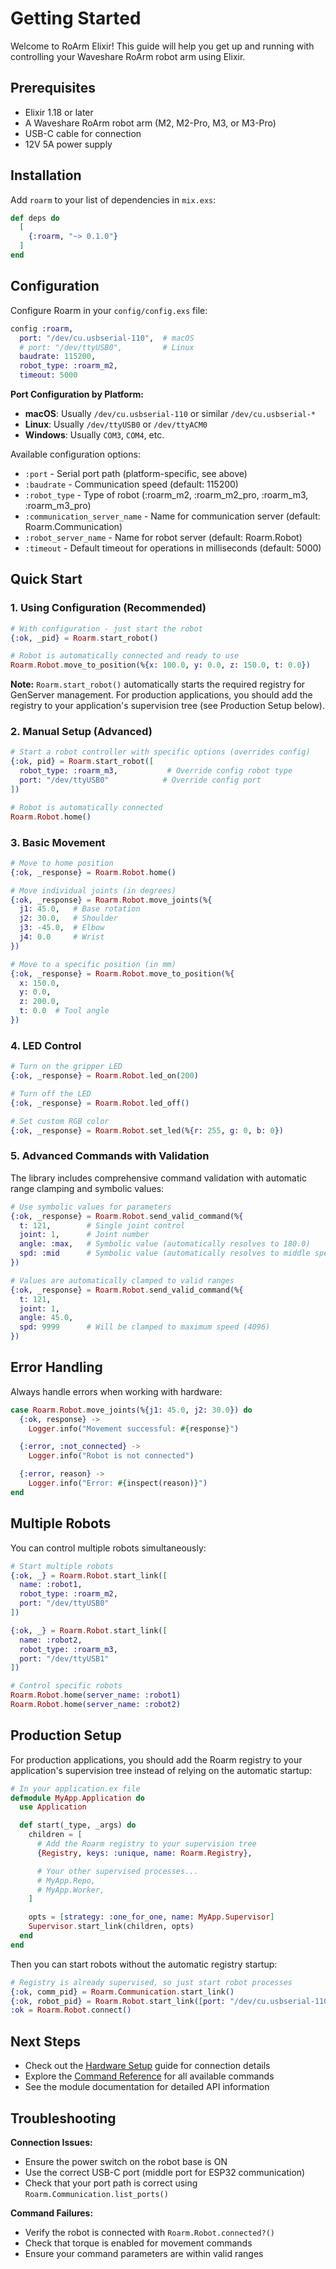 # Getting Started

Welcome to RoArm Elixir! This guide will help you get up and running with controlling your Waveshare RoArm robot arm using Elixir.

## Prerequisites

- Elixir 1.18 or later
- A Waveshare RoArm robot arm (M2, M2-Pro, M3, or M3-Pro)
- USB-C cable for connection
- 12V 5A power supply

## Installation

Add `roarm` to your list of dependencies in `mix.exs`:

```elixir
def deps do
  [
    {:roarm, "~> 0.1.0"}
  ]
end
```

## Configuration

Configure Roarm in your `config/config.exs` file:

```elixir
config :roarm,
  port: "/dev/cu.usbserial-110",  # macOS
  # port: "/dev/ttyUSB0",         # Linux
  baudrate: 115200,
  robot_type: :roarm_m2,
  timeout: 5000
```

**Port Configuration by Platform:**
- **macOS**: Usually `/dev/cu.usbserial-110` or similar `/dev/cu.usbserial-*`
- **Linux**: Usually `/dev/ttyUSB0` or `/dev/ttyACM0`
- **Windows**: Usually `COM3`, `COM4`, etc.

Available configuration options:
- `:port` - Serial port path (platform-specific, see above)
- `:baudrate` - Communication speed (default: 115200)
- `:robot_type` - Type of robot (:roarm_m2, :roarm_m2_pro, :roarm_m3, :roarm_m3_pro)
- `:communication_server_name` - Name for communication server (default: Roarm.Communication)
- `:robot_server_name` - Name for robot server (default: Roarm.Robot)
- `:timeout` - Default timeout for operations in milliseconds (default: 5000)

## Quick Start

### 1. Using Configuration (Recommended)

```elixir
# With configuration - just start the robot
{:ok, _pid} = Roarm.start_robot()

# Robot is automatically connected and ready to use
Roarm.Robot.move_to_position(%{x: 100.0, y: 0.0, z: 150.0, t: 0.0})
```

**Note:** `Roarm.start_robot()` automatically starts the required registry for GenServer management. For production applications, you should add the registry to your application's supervision tree (see Production Setup below).

### 2. Manual Setup (Advanced)

```elixir
# Start a robot controller with specific options (overrides config)
{:ok, pid} = Roarm.start_robot([
  robot_type: :roarm_m3,           # Override config robot type
  port: "/dev/ttyUSB0"            # Override config port
])

# Robot is automatically connected
Roarm.Robot.home()
```

### 3. Basic Movement

```elixir
# Move to home position
{:ok, _response} = Roarm.Robot.home()

# Move individual joints (in degrees)
{:ok, _response} = Roarm.Robot.move_joints(%{
  j1: 45.0,   # Base rotation
  j2: 30.0,   # Shoulder
  j3: -45.0,  # Elbow
  j4: 0.0     # Wrist
})

# Move to a specific position (in mm)
{:ok, _response} = Roarm.Robot.move_to_position(%{
  x: 150.0,
  y: 0.0,
  z: 200.0,
  t: 0.0  # Tool angle
})
```

### 4. LED Control

```elixir
# Turn on the gripper LED
{:ok, _response} = Roarm.Robot.led_on(200)

# Turn off the LED
{:ok, _response} = Roarm.Robot.led_off()

# Set custom RGB color
{:ok, _response} = Roarm.Robot.set_led(%{r: 255, g: 0, b: 0})
```

### 5. Advanced Commands with Validation

The library includes comprehensive command validation with automatic range clamping and symbolic values:

```elixir
# Use symbolic values for parameters
{:ok, _response} = Roarm.Robot.send_valid_command(%{
  t: 121,        # Single joint control
  joint: 1,      # Joint number
  angle: :max,   # Symbolic value (automatically resolves to 180.0)
  spd: :mid      # Symbolic value (automatically resolves to middle speed)
})

# Values are automatically clamped to valid ranges
{:ok, _response} = Roarm.Robot.send_valid_command(%{
  t: 121,
  joint: 1,
  angle: 45.0,
  spd: 9999      # Will be clamped to maximum speed (4096)
})
```

## Error Handling

Always handle errors when working with hardware:

```elixir
case Roarm.Robot.move_joints(%{j1: 45.0, j2: 30.0}) do
  {:ok, response} ->
    Logger.info("Movement successful: #{response}")

  {:error, :not_connected} ->
    Logger.info("Robot is not connected")

  {:error, reason} ->
    Logger.info("Error: #{inspect(reason)}")
end
```

## Multiple Robots

You can control multiple robots simultaneously:

```elixir
# Start multiple robots
{:ok, _} = Roarm.Robot.start_link([
  name: :robot1,
  robot_type: :roarm_m2,
  port: "/dev/ttyUSB0"
])

{:ok, _} = Roarm.Robot.start_link([
  name: :robot2,
  robot_type: :roarm_m3,
  port: "/dev/ttyUSB1"
])

# Control specific robots
Roarm.Robot.home(server_name: :robot1)
Roarm.Robot.home(server_name: :robot2)
```

## Production Setup

For production applications, you should add the Roarm registry to your application's supervision tree instead of relying on the automatic startup:

```elixir
# In your application.ex file
defmodule MyApp.Application do
  use Application

  def start(_type, _args) do
    children = [
      # Add the Roarm registry to your supervision tree
      {Registry, keys: :unique, name: Roarm.Registry},

      # Your other supervised processes...
      # MyApp.Repo,
      # MyApp.Worker,
    ]

    opts = [strategy: :one_for_one, name: MyApp.Supervisor]
    Supervisor.start_link(children, opts)
  end
end
```

Then you can start robots without the automatic registry startup:

```elixir
# Registry is already supervised, so just start robot processes
{:ok, comm_pid} = Roarm.Communication.start_link()
{:ok, robot_pid} = Roarm.Robot.start_link([port: "/dev/cu.usbserial-110"])
:ok = Roarm.Robot.connect()
```

## Next Steps

- Check out the [Hardware Setup](hardware-setup.html) guide for connection details
- Explore the [Command Reference](commands.html) for all available commands
- See the module documentation for detailed API information

## Troubleshooting

**Connection Issues:**
- Ensure the power switch on the robot base is ON
- Use the correct USB-C port (middle port for ESP32 communication)
- Check that your port path is correct using `Roarm.Communication.list_ports()`

**Command Failures:**
- Verify the robot is connected with `Roarm.Robot.connected?()`
- Check that torque is enabled for movement commands
- Ensure your command parameters are within valid ranges